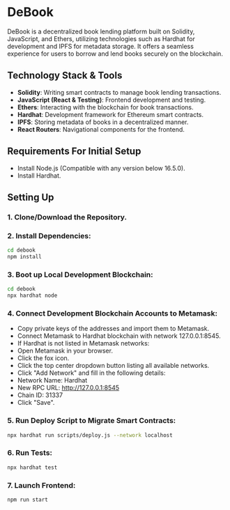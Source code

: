 # DeBook

DeBook is a decentralized book lending platform built on Solidity, JavaScript, and Ethers, utilizing technologies such as Hardhat for development and IPFS for metadata storage. It offers a seamless experience for users to borrow and lend books securely on the blockchain.

## Technology Stack & Tools

- **Solidity**: Writing smart contracts to manage book lending transactions.
- **JavaScript (React & Testing)**: Frontend development and testing.
- **Ethers**: Interacting with the blockchain for book transactions.
- **Hardhat**: Development framework for Ethereum smart contracts.
- **IPFS**: Storing metadata of books in a decentralized manner.
- **React Routers**: Navigational components for the frontend.

## Requirements For Initial Setup

- Install Node.js (Compatible with any version below 16.5.0).
- Install Hardhat.

## Setting Up

### 1. **Clone/Download the Repository**.
### 2. **Install Dependencies**:
```bash
cd debook
npm install
```
### 3. **Boot up Local Development Blockchain:**
```bash
cd debook
npx hardhat node
```
### 4. **Connect Development Blockchain Accounts to Metamask:**

- Copy private keys of the addresses and import them to Metamask.
- Connect Metamask to Hardhat blockchain with network 127.0.0.1:8545.
- If Hardhat is not listed in Metamask networks:
- Open Metamask in your browser.
- Click the fox icon.
- Click the top center dropdown button listing all available networks.
- Click "Add Network" and fill in the following details:
- Network Name: Hardhat
- New RPC URL: http://127.0.0.1:8545
- Chain ID: 31337
- Click "Save".
### 5. **Run Deploy Script to Migrate Smart Contracts:**
```bash
npx hardhat run scripts/deploy.js --network localhost
```
### 6. **Run Tests:**
```bash
npx hardhat test
```
### 7. **Launch Frontend:**
```bash
npm run start
```
